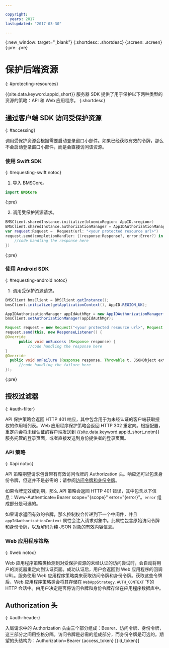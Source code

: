 ```yaml
---

copyright:
  years: 2017
lastupdated: "2017-03-30"

---
```


{:new_window: target="_blank"}
{:shortdesc: .shortdesc}
{:screen: .screen}
{:pre: .pre}

# 保护后端资源
{: #protecting-resources}

{{site.data.keyword.appid_short}} 服务器 SDK 提供了用于保护以下两种类型的资源的策略：API 和 Web 应用程序。
{:shortdesc}


## 通过客户端 SDK 访问受保护资源
{: #accessing}

调用受保护资源会根据需要启动登录窗口小部件。如果已经获取有效的令牌，那么不会启动登录窗口小部件，而是会直接访问该资源。


### 使用 Swift SDK
{: #requesting-swift notoc}

1. 导入 BMSCore。

  ```swift
  import BMSCore
  ```
  {:pre}

2. 调用受保护资源请求。

  ```swift
  BMSClient.sharedInstance.initialize(bluemixRegion: AppID.<region>)
  BMSClient.sharedInstance.authorizationManager = AppIDAuthorizationManager(appid:AppID.sharedInstance)
  var request:Request =  Request(url: "<your protected resource url>")
  request.send(completionHandler: {(response:Response?, error:Error?) in
      //code handling the response here
  })
  ```
  {:pre}


### 使用 Android SDK
{: #requesting-android notoc}

1. 调用受保护资源请求。

  ```java
  BMSClient bmsClient = BMSClient.getInstance();
  bmsClient.initialize(getApplicationContext(), AppID.REGION_UK);

  AppIDAuthorizationManager appIdAuthMgr = new AppIDAuthorizationManager(AppID.getInstance())
  bmsClient.setAuthorizationManager(appIdAuthMgr);

  Request request = new Request("<your protected resource url>", Request.GET);
  request.send(this, new ResponseListener() {
  @Override
		public void onSuccess (Response response) {
			//code handling the response here
  }
  @Override
	public void onFailure (Response response, Throwable t, JSONObject extendedInfo) {
		//code handling the failure here
  });
  ```
  {:pre}



## 授权过滤器
{: #auth-filter}

API 保护策略会返回 HTTP 401 响应，其中包含用于为未经认证的客户端获取授权的作用域列表。Web 应用程序保护策略会返回 HTTP 302 重定向。根据配置，重定向会将未经认证的客户端发送到 {{site.data.keyword.appid_short_notm}} 服务托管的登录页面，或者直接发送到身份提供者的登录页面。



### API 策略
{: #api notoc}

API 策略期望请求包含带有有效访问令牌的 Authorization 头。响应还可以包含身份令牌，但这并不是必需的；请参阅[访问令牌和身份令牌](/docs/services/appid/about.html#acess-and-identity)。

如果令牌无效或到期，那么 API 策略会返回 HTTP 401 错误，其中包含以下信息：Www-Authenticate=Bearer scope="{scope}" error="{error}"。`error` 组成部分是可选的。

如果请求返回有效的令牌，那么控制权会传递到下一个中间件，并且 `appIdAuthorizationContext` 属性会注入请求对象中。此属性包含原始访问令牌和身份令牌，以及解码为纯 JSON 对象的有效内容信息。


### Web 应用程序策略
{: #web notoc}

Web 应用程序策略类检测到对受保护资源的未经认证的访问尝试时，会自动将用户的浏览器重定向到认证页面。成功认证后，用户会返回到 Web 应用程序的回调 URL。服务使用 Web 应用程序策略类来获取访问令牌和身份令牌。获取这些令牌后，Web 应用程序策略类会将其存储在 `WebAppStrategy.AUTH_CONTEXT` 下的 HTTP 会话中。由用户决定是否将访问令牌和身份令牌存储在应用程序数据库中。

## Authorization 头
{: #auth-header}

入局请求中的 Authorization 头由三个部分组成：Bearer、访问令牌、身份令牌，这三部分之间用空格分隔。访问令牌是必需的组成部分，而身份令牌是可选的。期望的头结构为：Authorization=Bearer {access_token} [{id_token}]
